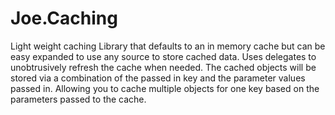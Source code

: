 Joe.Caching
===========

Light weight caching Library that defaults to an in memory cache but can be easy expanded to use any source to store cached data. Uses delegates to unobtrusively refresh the cache when needed. The cached objects will be stored via a combination of the passed in key and the parameter values passed in. Allowing you to cache multiple objects for one key based on the parameters passed to the cache. 
